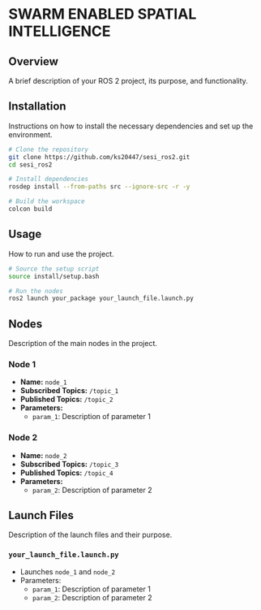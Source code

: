 # SWARM ENABLED SPATIAL INTELLIGENCE

## Overview
A brief description of your ROS 2 project, its purpose, and functionality.

## Installation
Instructions on how to install the necessary dependencies and set up the environment.

```bash
# Clone the repository
git clone https://github.com/ks20447/sesi_ros2.git
cd sesi_ros2

# Install dependencies
rosdep install --from-paths src --ignore-src -r -y

# Build the workspace
colcon build
```

## Usage
How to run and use the project.

```bash
# Source the setup script
source install/setup.bash

# Run the nodes
ros2 launch your_package your_launch_file.launch.py
```

## Nodes
Description of the main nodes in the project.

### Node 1
- **Name:** `node_1`
- **Subscribed Topics:** `/topic_1`
- **Published Topics:** `/topic_2`
- **Parameters:**
    - `param_1`: Description of parameter 1

### Node 2
- **Name:** `node_2`
- **Subscribed Topics:** `/topic_3`
- **Published Topics:** `/topic_4`
- **Parameters:**
    - `param_2`: Description of parameter 2

## Launch Files
Description of the launch files and their purpose.

### `your_launch_file.launch.py`
- Launches `node_1` and `node_2`
- Parameters:
    - `param_1`: Description of parameter 1
    - `param_2`: Description of parameter 2

